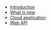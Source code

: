 - [Introduction](introduction.md)
- [What is new](what-is-new.md)
- [Cloud application](cloud-application.md)
- [Web API](web-api.md)
